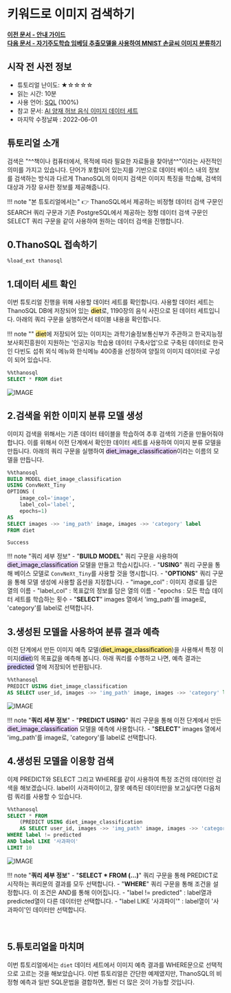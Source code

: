 # __키워드로 이미지 검색하기__ 

**[이전 문서 - 안내 가이드](/quick_start/algorithm_list/)** <br>**[다음 문서 - 자기주도학습 임베딩 추출모델을 사용하여 MNIST 손글씨 이미지 분류하기](/tutorials/thanosql_search/image_search/simclr_image_search/)**

## 시작 전 사전 정보 

- 튜토리얼 난이도: ★☆☆☆☆
- 읽는 시간: 10분
- 사용 언어: [SQL](https://ko.wikipedia.org/wiki/SQL) (100%)
- 참고 문서: [AI 양재 허브 음식 이미지 데이터 세트](https://aihub.or.kr/aidata/30747)
- 마지막 수정날짜 : 2022-06-01

## 튜토리얼 소개 

검색은 "^^책이나 컴퓨터에서, 목적에 따라 필요한 자료들을 찾아냄^^"이라는 사전적인 의미를 가지고 있습니다. 단어가 포함되어 있는지를 기반으로 데이터 베이스 내의 정보를 검색하는 방식과 다르게 ThanoSQL의 이미지 검색은 이미지 특징을 학습해, 검색의 대상과 가장 유사한 정보를 제공해줍니다. 

!!! note "본 튜토리얼에서는" 
    :point_right: ThanoSQL에서 제공하는 비정형 데이터 검색 구문인 SEARCH 쿼리 구문과 기존 PostgreSQL에서 제공하는 정형 데이터 검색 구문인 SELECT 쿼리 구문을 같이 사용하여 원하는 데이터 검색을 진행합니다. 

## __0.ThanoSQL 접속하기__ 

```sql
%load_ext thanosql
```

## __1.데이터 세트 확인__

이번 튜토리얼 진행을 위해 사용할 데이터 세트를 확인합니다. 사용할 데이터 세트는 ThanoSQL DB에 저장되어 있는 <mark style="background-color:#FFEC92 ">diet</mark>로, 1190장의 음식 사진으로 된 데이터 세트입니다. 아래의 쿼리 구문을 실행하면서 테이블 내용을 확인합니다. 

!!! note ""
    <mark style="background-color:#FFEC92 ">diet</mark>에 저장되어 있는 이미지는 과학기술정보통신부가 주관하고 한국지능정보사회진흥원이 지원하는 '인공지능 학습용 데이터 구축사업'으로 구축된 데이터로 한국인 다빈도 섭취 외식 메뉴와 한식메뉴 400종을 선정하여 양질의 이미지 데이터로 구성이 되어 있습니다. 

```sql
%%thanosql
SELECT * FROM diet
```

![IMAGE](/img/thanosql_search/base_search/select_img1.png)

## __2.검색을 위한 이미지 분류 모델 생성__ 

이미지 검색을 위해서는 기존 데이터 테이블을 학습하여 추후 검색의 기준을 만들어줘야 합니다. 이를 위해서 이전 단계에서 확인한 데이터 세트를 사용하여 이미지 분류 모델을 만듭니다. 아래의 쿼리 구문을 실행하여  <mark style="background-color:#E9D7FD ">diet_image_classification</mark>이라는 이름의 모델을 만듭니다. 

```sql
%%thanosql
BUILD MODEL diet_image_classification
USING ConvNeXt_Tiny
OPTIONS (
    image_col='image', 
    label_col='label', 
    epochs=1)
AS 
SELECT images ->> 'img_path' image, images ->> 'category' label 
FROM diet
```

    Success

!!! note "쿼리 세부 정보"
    - "__BUILD MODEL__" 쿼리 구문을 사용하여 <mark style="background-color:#E9D7FD ">diet_image_classification</mark> 모델을 만들고 학습시킵니다.
    - "__USING__" 쿼리 구문을 통해 베이스 모델로 `ConvNeXt_Tiny`를 사용할 것을 명시합니다.
    - "__OPTIONS__" 쿼리 구문을 통해 모델 생성에 사용할 옵션을 지정합니다.
        - "image_col" : 이미지 경로를 담은 열의 이름
        - "label_col" : 목표값의 정보를 담은 열의 이름
        - "epochs : 모든 학습 데이터 세트를 학습하는 횟수
    - "__SELECT__" images 열에서 'img_path'를 image로, 'category'를 label로 선택합니다.


## __3.생성된 모델을 사용하여 분류 결과 예측__

이전 단계에서 만든 이미지 예측 모델(<mark style="background-color:#FFEC92 ">diet_image_classification</mark>)을 사용해서 특정 이미지(<mark style="background-color:#D7D0FF">diet</mark>)의 목표값을 예측해 봅니다. 아래 쿼리를 수행하고 나면, 예측 결과는 <mark style="background-color:#D7D0FF">predicted</mark> 열에 저장되어 반환됩니다.

```sql
%%thanosql
PREDICT USING diet_image_classification
AS SELECT user_id, images ->> 'img_path' image, images ->> 'category' label FROM diet
```

![IMAGE](/img/thanosql_search/base_search/select_img2.png)


!!! note "__쿼리 세부 정보__"
    - "__PREDICT USING__" 쿼리 구문을 통해 이전 단계에서 만든 <mark style="background-color:#E9D7FD ">diet_image_classification</mark> 모델을 예측에 사용합니다.
    - "__SELECT__" images 열에서 'img_path'를 image로, 'category'를 label로 선택합니다.

## __4.생성된 모델을 이용항 검색__ 

이제 PREDICT와 SELECT 그리고 WHERE를 같이 사용하여 특정 조건의 데이터만 검색을 해보겠습니다. label이 사과파이이고, 잘못 예측된 데이터만을 보고싶다면 다음처럼 쿼리를 사용할 수 있습니다.


```sql
%%thanosql
SELECT * FROM
    (PREDICT USING diet_image_classification
    AS SELECT user_id, images ->> 'img_path' image, images ->> 'category' label FROM diet)
WHERE label != predicted
AND label LIKE '사과파이'
LIMIT 10
```

![IMAGE](/img/thanosql_search/base_search/select_img3.png)


!!! note "__쿼리 세부 정보__"
    - "__SELECT * FROM (...)__" 쿼리 구문을 통해 PREDICT로 시작하는 쿼리문의 결과를 모두 선택합니다.
    - "__WHERE__" 쿼리 구문을 통해 조건을 설정합니다. 이 조건은 AND를 통해 이어집니다.
        - "label != predicted" : label열과 predicted열이 다른 데이터만 선택합니다.
        - "label LIKE '사과파이'" : label열이 '사과파이'인 데이터만 선택합니다.

<br>

## __5.튜토리얼을 마치며__

이번 튜토리얼에서는 `diet` 데이터 세트에서 이미지 예측 결과를 WHERE문으로 선택적으로 고르는 것을 해보았습니다. 이번 튜토리얼은 간단한 예제였지만, ThanoSQL의 비정형 예측과 일반 SQL문법을 결합하면, 훨씬 더 많은 것이 가능할 것입니다.

